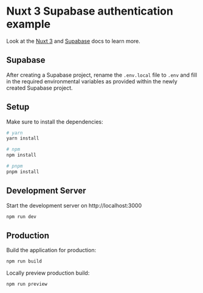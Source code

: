 # Nuxt 3 Supabase authentication example

Look at the [Nuxt 3](https://nuxt.com/docs/getting-started/introduction) and [Supabase](https://supabase.com/docs/guides/getting-started) docs to learn more.

## Supabase

After creating a Supabase project, rename the `.env.local` file to `.env` and fill in the required environmental variables as provided within the newly created Supabase project.

## Setup

Make sure to install the dependencies:

```bash
# yarn
yarn install

# npm
npm install

# pnpm
pnpm install
```

## Development Server

Start the development server on http://localhost:3000

```bash
npm run dev
```

## Production

Build the application for production:

```bash
npm run build
```

Locally preview production build:

```bash
npm run preview
```
